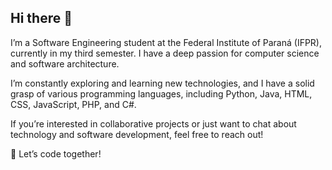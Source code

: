 ## Hi there 👋

I’m a Software Engineering student at the Federal Institute of Paraná (IFPR), currently in my third semester. I have a deep passion for computer science and software architecture.

I’m constantly exploring and learning new technologies, and I have a solid grasp of various programming languages, including Python, Java, HTML, CSS, JavaScript, PHP, and C#.

If you’re interested in collaborative projects or just want to chat about technology and software development, feel free to reach out!

🚀 Let’s code together!

<!--
**httpteruel/httpteruel** is a ✨ _special_ ✨ repository because its `README.md` (this file) appears on your GitHub profile.

Here are some ideas to get you started:

- 🔭 I’m currently working on ...
- 🌱 I’m currently learning ...
- 👯 I’m looking to collaborate on ...
- 🤔 I’m looking for help with ...
- 💬 Ask me about ...
- 📫 How to reach me: ...
- 😄 Pronouns: ...
- ⚡ Fun fact: ...
-->
